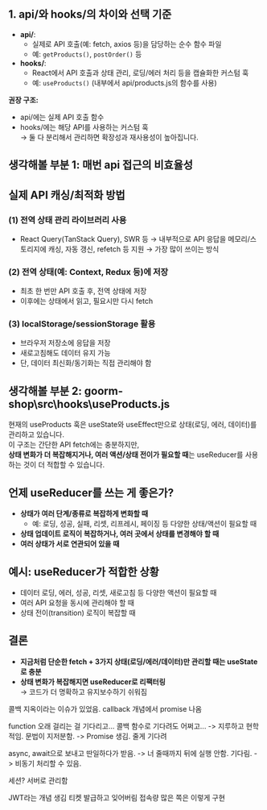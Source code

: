 ## 1. api/와 hooks/의 차이와 선택 기준

- **api/**:  
  - 실제로 API 호출(예: fetch, axios 등)을 담당하는 순수 함수 파일  
  - 예: `getProducts()`, `postOrder()` 등
- **hooks/**:  
  - React에서 API 호출과 상태 관리, 로딩/에러 처리 등을 캡슐화한 커스텀 훅  
  - 예: `useProducts()` (내부에서 api/products.js의 함수를 사용)

**권장 구조:**  
- api/에는 실제 API 호출 함수  
- hooks/에는 해당 API를 사용하는 커스텀 훅  
→ 둘 다 분리해서 관리하면 확장성과 재사용성이 높아집니다.


## 생각해볼 부분 1:  매번 api 접근의 비효율성


## 실제 API 캐싱/최적화 방법

### (1) 전역 상태 관리 라이브러리 사용

- React Query(TanStack Query), SWR 등
→ 내부적으로 API 응답을 메모리/스토리지에 캐싱, 자동 갱신, refetch 등 지원
→ 가장 많이 쓰이는 방식

### (2) 전역 상태(예: Context, Redux 등)에 저장

- 최초 한 번만 API 호출 후, 전역 상태에 저장
- 이후에는 상태에서 읽고, 필요시만 다시 fetch

### (3) localStorage/sessionStorage 활용

- 브라우저 저장소에 응답을 저장
- 새로고침해도 데이터 유지 가능
- 단, 데이터 최신화/동기화는 직접 관리해야 함

## 생각해볼 부분 2: goorm-shop\src\hooks\useProducts.js

현재의 useProducts 훅은 useState와 useEffect만으로 상태(로딩, 에러, 데이터)를 관리하고 있습니다.  
이 구조는 간단한 API fetch에는 충분하지만,  
**상태 변화가 더 복잡해지거나, 여러 액션/상태 전이가 필요할 때**는 useReducer를 사용하는 것이 더 적합할 수 있습니다.

## 언제 useReducer를 쓰는 게 좋은가?

- **상태가 여러 단계/종류로 복잡하게 변화할 때**
  - 예: 로딩, 성공, 실패, 리셋, 리프레시, 페이징 등 다양한 상태/액션이 필요할 때
- **상태 업데이트 로직이 복잡하거나, 여러 곳에서 상태를 변경해야 할 때**
- **여러 상태가 서로 연관되어 있을 때**

## 예시: useReducer가 적합한 상황

- 데이터 로딩, 에러, 성공, 리셋, 새로고침 등 다양한 액션이 필요할 때
- 여러 API 요청을 동시에 관리해야 할 때
- 상태 전이(transition) 로직이 복잡할 때

## 결론

- **지금처럼 단순한 fetch + 3가지 상태(로딩/에러/데이터)만 관리할 때는 useState로 충분**
- **상태 변화가 복잡해지면 useReducer로 리팩터링**  
  → 코드가 더 명확하고 유지보수하기 쉬워짐



콜백 지옥이라는 이슈가 있었음.
callback 개념에서 promise 나옴

function 오래 걸리는 걸 기다리고... 콜백 함수로 기다려도 어쩌고...
-> 지루하고 현학적임. 문법이 지저분함.
-> Promise 생김. 줄게 기다려

async, await으로 보내고 딴일하다가 받음.
-> 너 줄때까지 뒤에 실행 안함. 기다림.
-> 비동기 처리할 수 있음.



세션?
서버로 관리함

JWT라는 개념 생김
티켓 발급하고 잊어버림
접속량 많은 쪽은 이렇게 구현